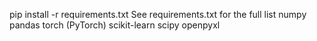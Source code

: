 pip install -r requirements.txt
See requirements.txt for the full list
numpy
pandas
torch (PyTorch)
scikit-learn
scipy
openpyxl
